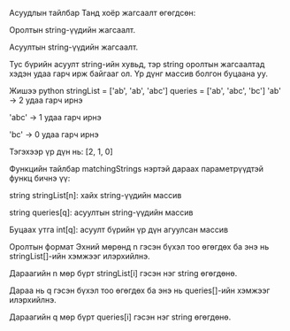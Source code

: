 Асуудлын тайлбар
Танд хоёр жагсаалт өгөгдсөн:

Оролтын string-үүдийн жагсаалт.

Асуултын string-үүдийн жагсаалт.

Тус бүрийн асуулт string-ийн хувьд, тэр string оролтын жагсаалтад хэдэн удаа гарч ирж байгааг ол. Үр дүнг массив болгон буцаана уу.

Жишээ
python
stringList = ['ab', 'ab', 'abc']
queries = ['ab', 'abc', 'bc']
'ab' → 2 удаа гарч ирнэ

'abc' → 1 удаа гарч ирнэ

'bc' → 0 удаа гарч ирнэ

Тэгэхээр үр дүн нь: [2, 1, 0]

Функцийн тайлбар
matchingStrings нэртэй дараах параметрүүдтэй функц бичнэ үү:

string stringList[n]: хайх string-үүдийн массив

string queries[q]: асуултын string-үүдийн массив

Буцаах утга
int[q]: асуулт бүрийн үр дүн агуулсан массив

Оролтын формат
Эхний мөрөнд n гэсэн бүхэл тоо өгөгдөх ба энэ нь stringList[]-ийн хэмжээг илэрхийлнэ.

Дараагийн n мөр бүрт stringList[i] гэсэн нэг string өгөгдөнө.

Дараа нь q гэсэн бүхэл тоо өгөгдөх ба энэ нь queries[]-ийн хэмжээг илэрхийлнэ.

Дараагийн q мөр бүрт queries[i] гэсэн нэг string өгөгдөнө.
